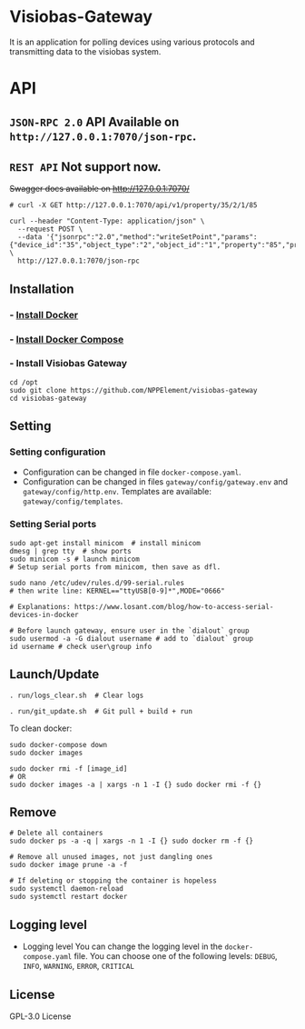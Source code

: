 # Visiobas-Gateway

It is an application for polling devices using various protocols and transmitting data to
the visiobas system.

# API
## `JSON-RPC 2.0` API Available on `http://127.0.0.1:7070/json-rpc`.
## `REST API` Not support now.

~~Swagger docs available on http://127.0.0.1:7070/~~

```shell
# curl -X GET http://127.0.0.1:7070/api/v1/property/35/2/1/85

curl --header "Content-Type: application/json" \
  --request POST \
  --data '{"jsonrpc":"2.0","method":"writeSetPoint","params":{"device_id":"35","object_type":"2","object_id":"1","property":"85","priority":"10","index":"-1","tag":"9","value":"40"},"id":""}' \
  http://127.0.0.1:7070/json-rpc
```

## Installation

### - [Install Docker](https://docs.docker.com/engine/install/)

### - [Install Docker Compose](https://docs.docker.com/compose/install/)

### - Install Visiobas Gateway

```shell
cd /opt
sudo git clone https://github.com/NPPElement/visiobas-gateway
cd visiobas-gateway
```

## Setting

### Setting configuration

- Configuration can be changed in file `docker-compose.yaml`.
- Configuration can be changed in files `gateway/config/gateway.env`
  and `gateway/config/http.env`. Templates are available: `gateway/config/templates`.

### Setting Serial ports

```shell
sudo apt-get install minicom  # install minicom
dmesg | grep tty  # show ports
sudo minicom -s # launch minicom
# Setup serial ports from minicom, then save as dfl.

sudo nano /etc/udev/rules.d/99-serial.rules
# then write line: KERNEL=="ttyUSB[0-9]*",MODE="0666"

# Explanations: https://www.losant.com/blog/how-to-access-serial-devices-in-docker

# Before launch gateway, ensure user in the `dialout` group
sudo usermod -a -G dialout username # add to `dialout` group
id username # check user\group info
```

## Launch/Update

```shell
. run/logs_clear.sh  # Clear logs

. run/git_update.sh  # Git pull + build + run
```

To clean docker:

```shell
sudo docker-compose down 
sudo docker images

sudo docker rmi -f [image_id]
# OR
sudo docker images -a | xargs -n 1 -I {} sudo docker rmi -f {}
```

## Remove

```shell
# Delete all containers
sudo docker ps -a -q | xargs -n 1 -I {} sudo docker rm -f {}

# Remove all unused images, not just dangling ones
sudo docker image prune -a -f

# If deleting or stopping the container is hopeless
sudo systemctl daemon-reload
sudo systemctl restart docker
```

## Logging level

- Logging level You can change the logging level in the `docker-compose.yaml` file. You can
  choose one of the following levels: `DEBUG`, `INFO`, `WARNING`, `ERROR`, `CRITICAL`

## License

GPL-3.0 License
